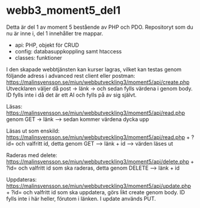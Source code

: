 # webb3_moment5_del1

Detta är del 1 av moment 5 bestående av PHP och PDO. 
Repositoryt som du nu är inne i, del 1 innehåller tre mappar.
- api: PHP, objekt för CRUD
- config: databasuppkoppling samt htaccess 
- classes: funktioner

I den skapade webbtjänsten kan kurser lagras, vilket kan testas genom följande adress i advanced rest client eller postman:
https://malinsvensson.se/miun/webbutveckling3/moment5/api/create.php 
Utvecklaren väljer då post -> länk -> och sedan fylls värdena i genom body. ID fylls inte i då det är ett AI och fylls på av sig självt. 

Läsas: https://malinsvensson.se/miun/webbutveckling3/moment5/api/read.php genom GET -> länk --> sedan kommer värdena dycka upp

Läsas ut som enskild: https://malinsvensson.se/miun/webbutveckling3/moment5/api/read.php  + ?id= och valfritt id, detta genom GET --> länk + id --> värden läses ut

Raderas med delete: https://malinsvensson.se/miun/webbutveckling3/moment5/api/delete.php + ?id= och valfritt id som ska raderas, detta genom DELETE --> länk + id

Uppdateras: https://malinsvensson.se/miun/webbutveckling3/moment5/api/update.php + ?id= och valfritt id som ska uppdatera, görs likt create genom body. ID fylls inte i här heller, förutom i länken. I update används PUT. 

